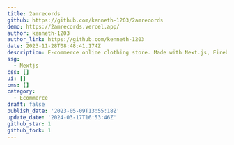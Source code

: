 ```yaml
---
title: 2amrecords
github: https://github.com/kenneth-1203/2amrecords
demo: https://2amrecords.vercel.app/
author: kenneth-1203
author_link: https://github.com/kenneth-1203
date: 2023-11-28T08:48:41.174Z
description: E-commerce online clothing store. Made with Next.js, Firebase and Stripe.
ssg:
  - Nextjs
css: []
ui: []
cms: []
category:
  - Ecommerce
draft: false
publish_date: '2023-05-09T13:55:18Z'
update_date: '2024-03-17T16:53:46Z'
github_star: 1
github_fork: 1
---
```

